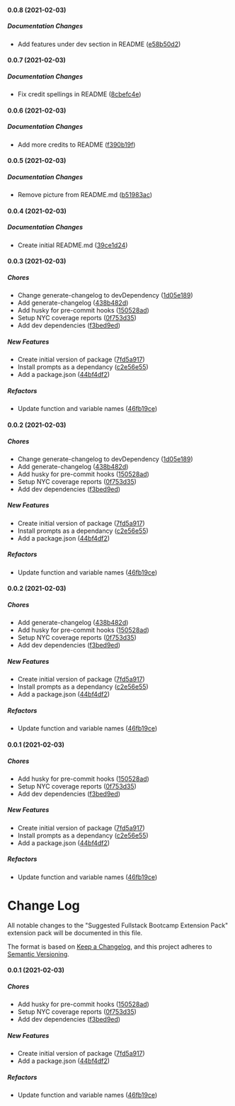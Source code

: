 #### 0.0.8 (2021-02-03)

##### Documentation Changes

*  Add features under dev section in  README ([e58b50d2](https://github.com/brainomite/auto-config-eslint-for-prettier/commit/e58b50d27748c8363959bb8c05e90c8bf32243e2))

#### 0.0.7 (2021-02-03)

##### Documentation Changes

*  Fix credit spellings in README ([8cbefc4e](https://github.com/brainomite/auto-config-eslint-for-prettier/commit/8cbefc4e157372e68cdcd71da416714d19aa49d9))

#### 0.0.6 (2021-02-03)

##### Documentation Changes

*  Add more credits to README ([f390b19f](https://github.com/brainomite/auto-config-eslint-for-prettier/commit/f390b19f60dbefca79936f30aacdd989db9a6cfe))

#### 0.0.5 (2021-02-03)

##### Documentation Changes

*  Remove picture from README.md ([b51983ac](https://github.com/brainomite/auto-config-eslint-for-prettier/commit/b51983ac5ab6206ec8e4c7a1d2e4ed95c51e08ea))

#### 0.0.4 (2021-02-03)

##### Documentation Changes

*  Create initial README.md ([39ce1d24](https://github.com/brainomite/auto-config-eslint-for-prettier/commit/39ce1d2460ee15fda7b70931f35e2f784f513edd))

#### 0.0.3 (2021-02-03)

##### Chores

*  Change generate-changelog to devDependency ([1d05e189](https://github.com/brainomite/auto-config-eslint-for-prettier/commit/1d05e189d336e50d8341ba5c7c56994f8213a901))
*  Add generate-changelog ([438b482d](https://github.com/brainomite/auto-config-eslint-for-prettier/commit/438b482dcef7bccf137a6951a49c8e5cd6b1f4c0))
*  Add husky for pre-commit hooks ([150528ad](https://github.com/brainomite/auto-config-eslint-for-prettier/commit/150528adbd463b4674e98158dc953fdaf8bb6595))
*  Setup NYC coverage reports ([0f753d35](https://github.com/brainomite/auto-config-eslint-for-prettier/commit/0f753d3543dddc0a00c86421bb6fa1f6ac1c1901))
*  Add dev dependencies ([f3bed9ed](https://github.com/brainomite/auto-config-eslint-for-prettier/commit/f3bed9ed937ea34422cbb1b950962d64c9cd2ed0))

##### New Features

*  Create initial version of package ([7fd5a917](https://github.com/brainomite/auto-config-eslint-for-prettier/commit/7fd5a9179e44946699f61ced440fa789a81c1078))
*  Install prompts as a dependancy ([c2e56e55](https://github.com/brainomite/auto-config-eslint-for-prettier/commit/c2e56e5566141daa1050f694fd6fdf796b58d859))
*  Add a package.json ([44bf4df2](https://github.com/brainomite/auto-config-eslint-for-prettier/commit/44bf4df214e889556d5f0388302bec0ff4262e09))

##### Refactors

*  Update function and variable names ([46fb19ce](https://github.com/brainomite/auto-config-eslint-for-prettier/commit/46fb19cea745d5e84353c78a56bcfef5968ea5c8))

#### 0.0.2 (2021-02-03)

##### Chores

*  Change generate-changelog to devDependency ([1d05e189](https://github.com/brainomite/auto-config-eslint-for-prettier/commit/1d05e189d336e50d8341ba5c7c56994f8213a901))
*  Add generate-changelog ([438b482d](https://github.com/brainomite/auto-config-eslint-for-prettier/commit/438b482dcef7bccf137a6951a49c8e5cd6b1f4c0))
*  Add husky for pre-commit hooks ([150528ad](https://github.com/brainomite/auto-config-eslint-for-prettier/commit/150528adbd463b4674e98158dc953fdaf8bb6595))
*  Setup NYC coverage reports ([0f753d35](https://github.com/brainomite/auto-config-eslint-for-prettier/commit/0f753d3543dddc0a00c86421bb6fa1f6ac1c1901))
*  Add dev dependencies ([f3bed9ed](https://github.com/brainomite/auto-config-eslint-for-prettier/commit/f3bed9ed937ea34422cbb1b950962d64c9cd2ed0))

##### New Features

*  Create initial version of package ([7fd5a917](https://github.com/brainomite/auto-config-eslint-for-prettier/commit/7fd5a9179e44946699f61ced440fa789a81c1078))
*  Install prompts as a dependancy ([c2e56e55](https://github.com/brainomite/auto-config-eslint-for-prettier/commit/c2e56e5566141daa1050f694fd6fdf796b58d859))
*  Add a package.json ([44bf4df2](https://github.com/brainomite/auto-config-eslint-for-prettier/commit/44bf4df214e889556d5f0388302bec0ff4262e09))

##### Refactors

*  Update function and variable names ([46fb19ce](https://github.com/brainomite/auto-config-eslint-for-prettier/commit/46fb19cea745d5e84353c78a56bcfef5968ea5c8))

#### 0.0.2 (2021-02-03)

##### Chores

*  Add generate-changelog ([438b482d](https://github.com/brainomite/auto-config-eslint-for-prettier/commit/438b482dcef7bccf137a6951a49c8e5cd6b1f4c0))
*  Add husky for pre-commit hooks ([150528ad](https://github.com/brainomite/auto-config-eslint-for-prettier/commit/150528adbd463b4674e98158dc953fdaf8bb6595))
*  Setup NYC coverage reports ([0f753d35](https://github.com/brainomite/auto-config-eslint-for-prettier/commit/0f753d3543dddc0a00c86421bb6fa1f6ac1c1901))
*  Add dev dependencies ([f3bed9ed](https://github.com/brainomite/auto-config-eslint-for-prettier/commit/f3bed9ed937ea34422cbb1b950962d64c9cd2ed0))

##### New Features

*  Create initial version of package ([7fd5a917](https://github.com/brainomite/auto-config-eslint-for-prettier/commit/7fd5a9179e44946699f61ced440fa789a81c1078))
*  Install prompts as a dependancy ([c2e56e55](https://github.com/brainomite/auto-config-eslint-for-prettier/commit/c2e56e5566141daa1050f694fd6fdf796b58d859))
*  Add a package.json ([44bf4df2](https://github.com/brainomite/auto-config-eslint-for-prettier/commit/44bf4df214e889556d5f0388302bec0ff4262e09))

##### Refactors

*  Update function and variable names ([46fb19ce](https://github.com/brainomite/auto-config-eslint-for-prettier/commit/46fb19cea745d5e84353c78a56bcfef5968ea5c8))

#### 0.0.1 (2021-02-03)

##### Chores

- Add husky for pre-commit hooks
  ([150528ad](https://github.com/brainomite/auto-config-eslint-for-prettier/commit/150528adbd463b4674e98158dc953fdaf8bb6595))
- Setup NYC coverage reports
  ([0f753d35](https://github.com/brainomite/auto-config-eslint-for-prettier/commit/0f753d3543dddc0a00c86421bb6fa1f6ac1c1901))
- Add dev dependencies
  ([f3bed9ed](https://github.com/brainomite/auto-config-eslint-for-prettier/commit/f3bed9ed937ea34422cbb1b950962d64c9cd2ed0))

##### New Features

- Create initial version of package
  ([7fd5a917](https://github.com/brainomite/auto-config-eslint-for-prettier/commit/7fd5a9179e44946699f61ced440fa789a81c1078))
- Install prompts as a dependancy
  ([c2e56e55](https://github.com/brainomite/auto-config-eslint-for-prettier/commit/c2e56e5566141daa1050f694fd6fdf796b58d859))
- Add a package.json
  ([44bf4df2](https://github.com/brainomite/auto-config-eslint-for-prettier/commit/44bf4df214e889556d5f0388302bec0ff4262e09))

##### Refactors

- Update function and variable names
  ([46fb19ce](https://github.com/brainomite/auto-config-eslint-for-prettier/commit/46fb19cea745d5e84353c78a56bcfef5968ea5c8))

# Change Log

All notable changes to the "Suggested Fullstack Bootcamp Extension Pack"
extension pack will be documented in this file.

The format is based on [Keep a Changelog](https://keepachangelog.com/en/1.0.0/),
and this project adheres to
[Semantic Versioning](https://semver.org/spec/v2.0.0.html).

#### 0.0.1 (2021-02-03)

##### Chores

- Add husky for pre-commit hooks
  ([150528ad](https://github.com/brainomite/auto-config-eslint-for-prettier/commit/150528adbd463b4674e98158dc953fdaf8bb6595))
- Setup NYC coverage reports
  ([0f753d35](https://github.com/brainomite/auto-config-eslint-for-prettier/commit/0f753d3543dddc0a00c86421bb6fa1f6ac1c1901))
- Add dev dependencies
  ([f3bed9ed](https://github.com/brainomite/auto-config-eslint-for-prettier/commit/f3bed9ed937ea34422cbb1b950962d64c9cd2ed0))

##### New Features

- Create initial version of package
  ([7fd5a917](https://github.com/brainomite/auto-config-eslint-for-prettier/commit/7fd5a9179e44946699f61ced440fa789a81c1078))
- Add a package.json
  ([44bf4df2](https://github.com/brainomite/auto-config-eslint-for-prettier/commit/44bf4df214e889556d5f0388302bec0ff4262e09))

##### Refactors

- Update function and variable names
  ([46fb19ce](https://github.com/brainomite/auto-config-eslint-for-prettier/commit/46fb19cea745d5e84353c78a56bcfef5968ea5c8))
